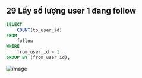 ## 29 Lấy số lượng user 1 đang follow
```sql
SELECT 
    COUNT(to_user_id)
FROM
    follow
WHERE
    from_user_id = 1
GROUP BY (from_user_id);
```
![image](https://user-images.githubusercontent.com/40168893/42317133-c459c3ca-8075-11e8-9ae9-a6d3d37dfc69.png)
